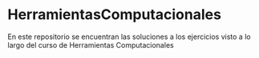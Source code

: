 # HerramientasComputacionales
En este repositorio se encuentran las soluciones a los ejercicios visto a lo largo del curso de Herramientas Computacionales
